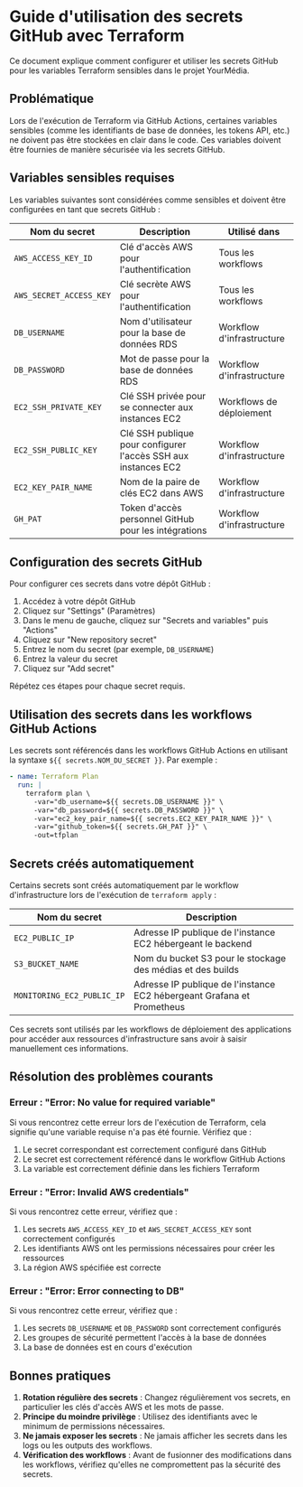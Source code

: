 # Guide d'utilisation des secrets GitHub avec Terraform

Ce document explique comment configurer et utiliser les secrets GitHub pour les variables Terraform sensibles dans le projet YourMédia.

## Problématique

Lors de l'exécution de Terraform via GitHub Actions, certaines variables sensibles (comme les identifiants de base de données, les tokens API, etc.) ne doivent pas être stockées en clair dans le code. Ces variables doivent être fournies de manière sécurisée via les secrets GitHub.

## Variables sensibles requises

Les variables suivantes sont considérées comme sensibles et doivent être configurées en tant que secrets GitHub :

| Nom du secret | Description | Utilisé dans |
|---------------|-------------|-------------|
| `AWS_ACCESS_KEY_ID` | Clé d'accès AWS pour l'authentification | Tous les workflows |
| `AWS_SECRET_ACCESS_KEY` | Clé secrète AWS pour l'authentification | Tous les workflows |
| `DB_USERNAME` | Nom d'utilisateur pour la base de données RDS | Workflow d'infrastructure |
| `DB_PASSWORD` | Mot de passe pour la base de données RDS | Workflow d'infrastructure |
| `EC2_SSH_PRIVATE_KEY` | Clé SSH privée pour se connecter aux instances EC2 | Workflows de déploiement |
| `EC2_SSH_PUBLIC_KEY` | Clé SSH publique pour configurer l'accès SSH aux instances EC2 | Workflow d'infrastructure |
| `EC2_KEY_PAIR_NAME` | Nom de la paire de clés EC2 dans AWS | Workflow d'infrastructure |
| `GH_PAT` | Token d'accès personnel GitHub pour les intégrations | Workflow d'infrastructure |

## Configuration des secrets GitHub

Pour configurer ces secrets dans votre dépôt GitHub :

1. Accédez à votre dépôt GitHub
2. Cliquez sur "Settings" (Paramètres)
3. Dans le menu de gauche, cliquez sur "Secrets and variables" puis "Actions"
4. Cliquez sur "New repository secret"
5. Entrez le nom du secret (par exemple, `DB_USERNAME`)
6. Entrez la valeur du secret
7. Cliquez sur "Add secret"

Répétez ces étapes pour chaque secret requis.

## Utilisation des secrets dans les workflows GitHub Actions

Les secrets sont référencés dans les workflows GitHub Actions en utilisant la syntaxe `${{ secrets.NOM_DU_SECRET }}`. Par exemple :

```yaml
- name: Terraform Plan
  run: |
    terraform plan \
      -var="db_username=${{ secrets.DB_USERNAME }}" \
      -var="db_password=${{ secrets.DB_PASSWORD }}" \
      -var="ec2_key_pair_name=${{ secrets.EC2_KEY_PAIR_NAME }}" \
      -var="github_token=${{ secrets.GH_PAT }}" \
      -out=tfplan
```

## Secrets créés automatiquement

Certains secrets sont créés automatiquement par le workflow d'infrastructure lors de l'exécution de `terraform apply` :

| Nom du secret | Description |
|---------------|-------------|
| `EC2_PUBLIC_IP` | Adresse IP publique de l'instance EC2 hébergeant le backend |
| `S3_BUCKET_NAME` | Nom du bucket S3 pour le stockage des médias et des builds |
| `MONITORING_EC2_PUBLIC_IP` | Adresse IP publique de l'instance EC2 hébergeant Grafana et Prometheus |

Ces secrets sont utilisés par les workflows de déploiement des applications pour accéder aux ressources d'infrastructure sans avoir à saisir manuellement ces informations.

## Résolution des problèmes courants

### Erreur : "Error: No value for required variable"

Si vous rencontrez cette erreur lors de l'exécution de Terraform, cela signifie qu'une variable requise n'a pas été fournie. Vérifiez que :

1. Le secret correspondant est correctement configuré dans GitHub
2. Le secret est correctement référencé dans le workflow GitHub Actions
3. La variable est correctement définie dans les fichiers Terraform

### Erreur : "Error: Invalid AWS credentials"

Si vous rencontrez cette erreur, vérifiez que :

1. Les secrets `AWS_ACCESS_KEY_ID` et `AWS_SECRET_ACCESS_KEY` sont correctement configurés
2. Les identifiants AWS ont les permissions nécessaires pour créer les ressources
3. La région AWS spécifiée est correcte

### Erreur : "Error: Error connecting to DB"

Si vous rencontrez cette erreur, vérifiez que :

1. Les secrets `DB_USERNAME` et `DB_PASSWORD` sont correctement configurés
2. Les groupes de sécurité permettent l'accès à la base de données
3. La base de données est en cours d'exécution

## Bonnes pratiques

1. **Rotation régulière des secrets** : Changez régulièrement vos secrets, en particulier les clés d'accès AWS et les mots de passe.
2. **Principe du moindre privilège** : Utilisez des identifiants avec le minimum de permissions nécessaires.
3. **Ne jamais exposer les secrets** : Ne jamais afficher les secrets dans les logs ou les outputs des workflows.
4. **Vérification des workflows** : Avant de fusionner des modifications dans les workflows, vérifiez qu'elles ne compromettent pas la sécurité des secrets.
